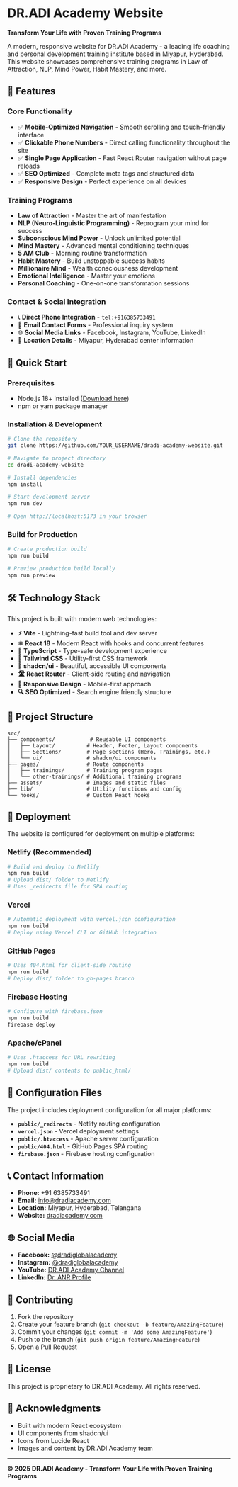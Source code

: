 # DR.ADI Academy Website

**Transform Your Life with Proven Training Programs**

A modern, responsive website for DR.ADI Academy - a leading life coaching and personal development training institute based in Miyapur, Hyderabad. This website showcases comprehensive training programs in Law of Attraction, NLP, Mind Power, Habit Mastery, and more.

## 🌟 Features

### **Core Functionality**
- ✅ **Mobile-Optimized Navigation** - Smooth scrolling and touch-friendly interface
- ✅ **Clickable Phone Numbers** - Direct calling functionality throughout the site
- ✅ **Single Page Application** - Fast React Router navigation without page reloads
- ✅ **SEO Optimized** - Complete meta tags and structured data
- ✅ **Responsive Design** - Perfect experience on all devices

### **Training Programs**
- **Law of Attraction** - Master the art of manifestation
- **NLP (Neuro-Linguistic Programming)** - Reprogram your mind for success
- **Subconscious Mind Power** - Unlock unlimited potential
- **Mind Mastery** - Advanced mental conditioning techniques
- **5 AM Club** - Morning routine transformation
- **Habit Mastery** - Build unstoppable success habits
- **Millionaire Mind** - Wealth consciousness development
- **Emotional Intelligence** - Master your emotions
- **Personal Coaching** - One-on-one transformation sessions

### **Contact & Social Integration**
- 📞 **Direct Phone Integration** - `tel:+916385733491`
- 📧 **Email Contact Forms** - Professional inquiry system
- 🌐 **Social Media Links** - Facebook, Instagram, YouTube, LinkedIn
- 📍 **Location Details** - Miyapur, Hyderabad center information

## 🚀 Quick Start

### Prerequisites
- Node.js 18+ installed ([Download here](https://nodejs.org/))
- npm or yarn package manager

### Installation & Development

```bash
# Clone the repository
git clone https://github.com/YOUR_USERNAME/dradi-academy-website.git

# Navigate to project directory
cd dradi-academy-website

# Install dependencies
npm install

# Start development server
npm run dev

# Open http://localhost:5173 in your browser
```

### Build for Production

```bash
# Create production build
npm run build

# Preview production build locally
npm run preview
```

## 🛠️ Technology Stack

This project is built with modern web technologies:

- **⚡ Vite** - Lightning-fast build tool and dev server
- **⚛️ React 18** - Modern React with hooks and concurrent features
- **🔷 TypeScript** - Type-safe development experience
- **🎨 Tailwind CSS** - Utility-first CSS framework
- **🧩 shadcn/ui** - Beautiful, accessible UI components
- **🛣️ React Router** - Client-side routing and navigation
- **📱 Responsive Design** - Mobile-first approach
- **🔍 SEO Optimized** - Search engine friendly structure

## 📁 Project Structure

```
src/
├── components/           # Reusable UI components
│   ├── Layout/          # Header, Footer, Layout components
│   ├── Sections/        # Page sections (Hero, Trainings, etc.)
│   └── ui/              # shadcn/ui components
├── pages/               # Route components
│   ├── trainings/       # Training program pages
│   └── other-trainings/ # Additional training programs
├── assets/              # Images and static files
├── lib/                 # Utility functions and config
└── hooks/               # Custom React hooks
```

## 🚀 Deployment

The website is configured for deployment on multiple platforms:

### **Netlify** (Recommended)
```bash
# Build and deploy to Netlify
npm run build
# Upload dist/ folder to Netlify
# Uses _redirects file for SPA routing
```

### **Vercel**
```bash
# Automatic deployment with vercel.json configuration
npm run build
# Deploy using Vercel CLI or GitHub integration
```

### **GitHub Pages**
```bash
# Uses 404.html for client-side routing
npm run build
# Deploy dist/ folder to gh-pages branch
```

### **Firebase Hosting**
```bash
# Configure with firebase.json
npm run build
firebase deploy
```

### **Apache/cPanel**
```bash
# Uses .htaccess for URL rewriting
npm run build
# Upload dist/ contents to public_html/
```

## 🔧 Configuration Files

The project includes deployment configuration for all major platforms:

- **`public/_redirects`** - Netlify routing configuration
- **`vercel.json`** - Vercel deployment settings
- **`public/.htaccess`** - Apache server configuration
- **`public/404.html`** - GitHub Pages SPA routing
- **`firebase.json`** - Firebase hosting configuration

## 📞 Contact Information

- **Phone:** +91 6385733491
- **Email:** info@dradiacademy.com
- **Location:** Miyapur, Hyderabad, Telangana
- **Website:** [dradiacademy.com](https://dradiacademy.com)

## 🌐 Social Media

- **Facebook:** [@dradiglobalacademy](https://www.facebook.com/dradiglobalacademy)
- **Instagram:** [@dradiglobalacademy](https://www.instagram.com/dradiglobalacademy)
- **YouTube:** [DR.ADI Academy Channel](https://www.youtube.com/@dradiglobalacademy)
- **LinkedIn:** [Dr. ANR Profile](https://www.linkedin.com/in/adinarayana-reddy-kadapa-70a97015)

## 🤝 Contributing

1. Fork the repository
2. Create your feature branch (`git checkout -b feature/AmazingFeature`)
3. Commit your changes (`git commit -m 'Add some AmazingFeature'`)
4. Push to the branch (`git push origin feature/AmazingFeature`)
5. Open a Pull Request

## 📄 License

This project is proprietary to DR.ADI Academy. All rights reserved.

## 🙏 Acknowledgments

- Built with modern React ecosystem
- UI components from shadcn/ui
- Icons from Lucide React
- Images and content by DR.ADI Academy team

---

**© 2025 DR.ADI Academy - Transform Your Life with Proven Training Programs**
